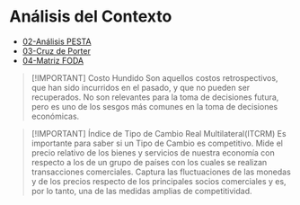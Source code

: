 # Análisis del Contexto

- [02-Análisis PESTA](Empresa%20de%20Base%20Tecnológica%20II/01-Economía/02-Análisis%20PESTA.md)
- [03-Cruz de Porter](Empresa%20de%20Base%20Tecnológica%20II/01-Economía/03-Cruz%20de%20Porter.md)
- [04-Matriz FODA](Empresa%20de%20Base%20Tecnológica%20II/01-Economía/04-Matriz%20FODA.md)


> [!IMPORTANT] Costo Hundido
> Son aquellos costos retrospectivos, que han sido incurridos en el pasado, y que no pueden ser recuperados.
> No son relevantes para la toma de decisiones futura, pero es uno de los sesgos más comunes en la toma de decisiones económicas.


> [!IMPORTANT] Índice de Tipo de Cambio Real Multilateral(ITCRM)
> Es importante para saber si un Tipo de Cambio es competitivo.
> Mide el precio relativo de los bienes y servicios de nuestra economía con respecto a los de un grupo de países con los cuales se realizan transacciones comerciales.
> Captura las fluctuaciones de las monedas y de los precios respecto de los principales socios comerciales y es, por lo tanto, una de las medidas amplias de competitividad.

